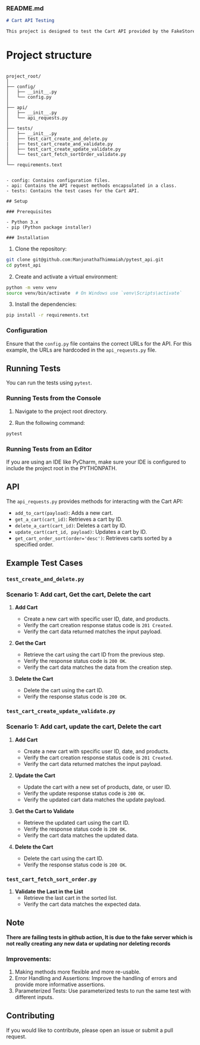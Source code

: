 
### README.md

```markdown
# Cart API Testing

This project is designed to test the Cart API provided by the FakeStore API. It includes methods for creating, updating, retrieving, and deleting carts, as well as sorting carts based on different criteria. The tests are written using the `pytest` framework.

```

# Project structure

```

project_root/
│
├── config/
│   ├── __init__.py
│   └── config.py
│
├── api/
│   ├── __init__.py
│   └── api_requests.py
│
├── tests/
│   ├── __init__.py
│   ├── test_cart_create_and_delete.py
|   ├── test_cart_create_and_validate.py
│   ├── test_cart_create_update_validate.py
│   └── test_cart_fetch_sortOrder_validate.py
│
└── requirements.text


- config: Contains configuration files.
- api: Contains the API request methods encapsulated in a class.
- tests: Contains the test cases for the Cart API.

## Setup

### Prerequisites

- Python 3.x
- pip (Python package installer)

### Installation

```

1. Clone the repository:

```sh
git clone git@github.com:ManjunathaThimmaiah/pytest_api.git
cd pytest_api
```

2. Create and activate a virtual environment:

```sh
python -m venv venv
source venv/bin/activate  # On Windows use `venv\Scripts\activate`
```

3. Install the dependencies:

```sh
pip install -r requirements.txt
```

### Configuration

Ensure that the `config.py` file contains the correct URLs for the API. For this example, the URLs are hardcoded in the `api_requests.py` file.

## Running Tests

You can run the tests using `pytest`. 

### Running Tests from the Console

1. Navigate to the project root directory.

2. Run the following command:

```sh
pytest
```

### Running Tests from an Editor

If you are using an IDE like PyCharm, make sure your IDE is configured to include the project root in the PYTHONPATH.

## API 

The `api_requests.py` provides methods for interacting with the Cart API:

- `add_to_cart(payload)`: Adds a new cart.
- `get_a_cart(cart_id)`: Retrieves a cart by ID.
- `delete_a_cart(cart_id)`: Deletes a cart by ID.
- `update_cart(cart_id, payload)`: Updates a cart by ID.
- `get_cart_order_sort(order='desc')`: Retrieves carts sorted by a specified order.

## Example Test Cases

### `test_create_and_delete.py`

### Scenario 1: Add cart, Get the cart, Delete the cart

1. **Add Cart**
   - Create a new cart with specific user ID, date, and products.
   - Verify the cart creation response status code is `201 Created`.
   - Verify the cart data returned matches the input payload.

2. **Get the Cart**
   - Retrieve the cart using the cart ID from the previous step.
   - Verify the response status code is `200 OK`.
   - Verify the cart data matches the data from the creation step.

3. **Delete the Cart**
   - Delete the cart using the cart ID.
   - Verify the response status code is `200 OK`.

### `test_cart_create_update_validate.py`

### Scenario 1: Add cart, update the cart, Delete the cart

1. **Add Cart**
   - Create a new cart with specific user ID, date, and products.
   - Verify the cart creation response status code is `201 Created`.
   - Verify the cart data returned matches the input payload.

2. **Update the Cart**
   - Update the cart with a new set of products, date, or user ID.
   - Verify the update response status code is `200 OK`.
   - Verify the updated cart data matches the update payload.

3. **Get the Cart to Validate**
   - Retrieve the updated cart using the cart ID.
   - Verify the response status code is `200 OK`.
   - Verify the cart data matches the updated data.

4. **Delete the Cart**
   - Delete the cart using the cart ID.
   - Verify the response status code is `200 OK`.

### `test_cart_fetch_sort_order.py`

1. **Validate the Last in the List**
   - Retrieve the last cart in the sorted list.
   - Verify the cart data matches the expected data.

## Note

**There are failing tests in github action, It is due to the fake server which is not really creating any new data or updating nor deleting records**

### Improvements:
1. Making methods more flexible and more re-usable.
1. Error Handling and Assertions: Improve the handling of errors and provide more informative assertions.
3. Parameterized Tests: Use parameterized tests to run the same test with different inputs.

## Contributing

If you would like to contribute, please open an issue or submit a pull request.
